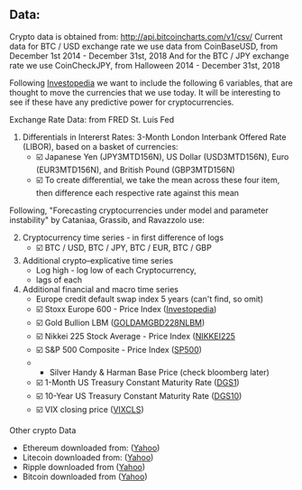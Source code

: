 ## Data:

Crypto data is obtained from: http://api.bitcoincharts.com/v1/csv/
Current data for BTC / USD exchange rate we use data from CoinBaseUSD, from December 1st 2014 - December 31st, 2018
And for the BTC / JPY exchange rate we use CoinCheckJPY, from Halloween 2014 - December 31st, 2018

Following [Investopedia](https://www.investopedia.com/trading/factors-influence-exchange-rates/) we want to include the following 6 variables, that are thought to move the currencies that we use today.  It will be interesting to see if these have any predictive power for cryptocurrencies. 

Exchange Rate Data: from FRED St. Luis Fed
  1) Differentials in Intererst Rates: 3-Month London Interbank Offered Rate (LIBOR), based on a basket of currencies:
      * :ballot_box_with_check: Japanese Yen (JPY3MTD156N), US Dollar (USD3MTD156N), Euro (EUR3MTD156N), and British Pound (GBP3MTD156N)
      * :ballot_box_with_check: To create differential, we take the mean across these four item, then difference each respective rate against this mean

Following, "Forecasting cryptocurrencies under model and parameter instability" by Cataniaa, Grassib, and Ravazzolo use:

  2) Cryptocurrency time series - in first difference of logs
      * :ballot_box_with_check: BTC / USD, BTC / JPY, BTC / EUR, BTC / GBP
  2) Additional crypto–explicative time series
      * Log high - log low of each Cryptocurrency, 
      * lags of each
  3) Additional financial and macro time series
      * Europe credit default swap index 5 years (can't find, so omit)
      * :ballot_box_with_check: Stoxx Europe 600 - Price Index ([Investopedia](https://www.investing.com/indices/stoxx-600-historical-data))
      * :ballot_box_with_check: Gold Bullion LBM ([GOLDAMGBD228NLBM](https://fred.stlouisfed.org/series/GOLDAMGBD228NLBM))
      * :ballot_box_with_check: Nikkei 225 Stock Average - Price Index ([NIKKEI225](https://fred.stlouisfed.org/series/NIKKEI225)
      * :ballot_box_with_check: S&P 500 Composite - Price Index ([SP500](https://fred.stlouisfed.org/series/SP500))
      * - Silver Handy & Harman Base Price (check bloomberg later)
      * :ballot_box_with_check: 1-Month US Treasury Constant Maturity Rate ([DGS1](https://fred.stlouisfed.org/series/DGS1))
      * :ballot_box_with_check: 10-Year US Treasury Constant Maturity Rate ([DGS10](https://fred.stlouisfed.org/series/DGS10))
      * :ballot_box_with_check: VIX closing price ([VIXCLS](https://fred.stlouisfed.org/series/VIXCLS))

Other crypto Data

  * Ethereum downloaded from: ([Yahoo](https://finance.yahoo.com/quote/ETH-USD/history?period1=1438833600&period2=1546232400&interval=1d&filter=history&frequency=1d))
  * Litecoin downloaded from: ([Yahoo](https://finance.yahoo.com/quote/LTC-USD/history?period1=1438833600&period2=1546232400&interval=1d&filter=history&frequency=1d))
  * Ripple downloaded from ([Yahoo](https://finance.yahoo.com/quote/XRP-USD/history?period1=1438833600&period2=1546232400&interval=1d&filter=history&frequency=1d))
  * Bitcoin downloaded from ([Yahoo](https://finance.yahoo.com/quote/BTC-USD/history?period1=1438920000&period2=1546232400&interval=1d&filter=history&frequency=1d))
